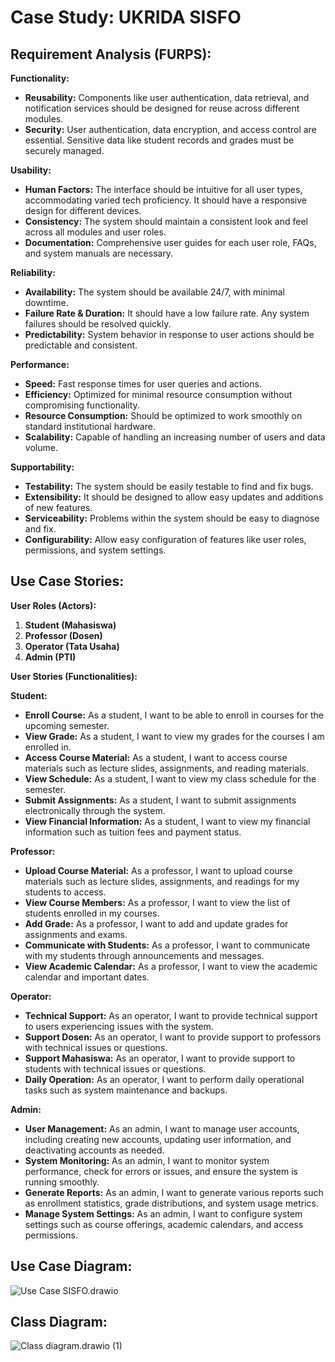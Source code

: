 # Case Study: UKRIDA SISFO
## Requirement Analysis (FURPS):

**Functionality:**
- **Reusability:** Components like user authentication, data retrieval, and notification services should be designed for reuse across different modules.
- **Security:** User authentication, data encryption, and access control are essential. Sensitive data like student records and grades must be securely managed.

**Usability:**
- **Human Factors:** The interface should be intuitive for all user types, accommodating varied tech proficiency. It should have a responsive design for different devices.
- **Consistency:** The system should maintain a consistent look and feel across all modules and user roles.
- **Documentation:** Comprehensive user guides for each user role, FAQs, and system manuals are necessary.

**Reliability:**
- **Availability:** The system should be available 24/7, with minimal downtime.
- **Failure Rate & Duration:** It should have a low failure rate. Any system failures should be resolved quickly.
- **Predictability:** System behavior in response to user actions should be predictable and consistent.

**Performance:**
- **Speed:** Fast response times for user queries and actions.
- **Efficiency:** Optimized for minimal resource consumption without compromising functionality.
- **Resource Consumption:** Should be optimized to work smoothly on standard institutional hardware.
- **Scalability:** Capable of handling an increasing number of users and data volume.

**Supportability:**
- **Testability:** The system should be easily testable to find and fix bugs.
- **Extensibility:** It should be designed to allow easy updates and additions of new features.
- **Serviceability:** Problems within the system should be easy to diagnose and fix.
- **Configurability:** Allow easy configuration of features like user roles, permissions, and system settings.

## Use Case Stories:

**User Roles (Actors):**
1. **Student (Mahasiswa)**
2. **Professor (Dosen)**
3. **Operator (Tata Usaha)**
4. **Admin (PTI)**

**User Stories (Functionalities):**

**Student:**
- **Enroll Course:** As a student, I want to be able to enroll in courses for the upcoming semester.
- **View Grade:** As a student, I want to view my grades for the courses I am enrolled in.
- **Access Course Material:** As a student, I want to access course materials such as lecture slides, assignments, and reading materials.
- **View Schedule:** As a student, I want to view my class schedule for the semester.
- **Submit Assignments:** As a student, I want to submit assignments electronically through the system.
- **View Financial Information:** As a student, I want to view my financial information such as tuition fees and payment status.

**Professor:**
- **Upload Course Material:** As a professor, I want to upload course materials such as lecture slides, assignments, and readings for my students to access.
- **View Course Members:** As a professor, I want to view the list of students enrolled in my courses.
- **Add Grade:** As a professor, I want to add and update grades for assignments and exams.
- **Communicate with Students:** As a professor, I want to communicate with my students through announcements and messages.
- **View Academic Calendar:** As a professor, I want to view the academic calendar and important dates.

**Operator:**
- **Technical Support:** As an operator, I want to provide technical support to users experiencing issues with the system.
- **Support Dosen:** As an operator, I want to provide support to professors with technical issues or questions.
- **Support Mahasiswa:** As an operator, I want to provide support to students with technical issues or questions.
- **Daily Operation:** As an operator, I want to perform daily operational tasks such as system maintenance and backups.

**Admin:**
- **User Management:** As an admin, I want to manage user accounts, including creating new accounts, updating user information, and deactivating accounts as needed.
- **System Monitoring:** As an admin, I want to monitor system performance, check for errors or issues, and ensure the system is running smoothly.
- **Generate Reports:** As an admin, I want to generate various reports such as enrollment statistics, grade distributions, and system usage metrics.
- **Manage System Settings:** As an admin, I want to configure system settings such as course offerings, academic calendars, and access permissions.

## Use Case Diagram:
![Use Case SISFO.drawio](https://hackmd.io/_uploads/rJ73qYPZA.png)

## Class Diagram:
![Class diagram.drawio (1)](https://hackmd.io/_uploads/S1sYjivbR.png)
